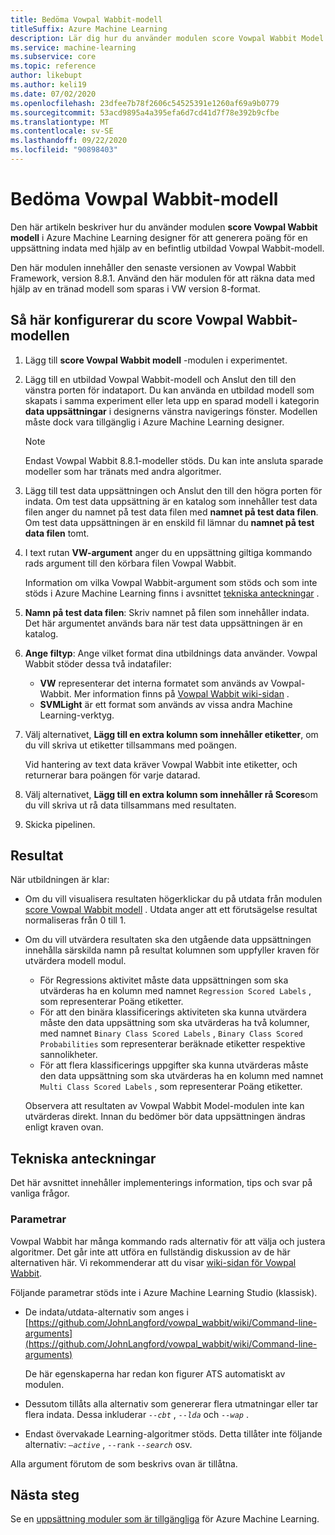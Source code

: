 ```yaml
---
title: Bedöma Vowpal Wabbit-modell
titleSuffix: Azure Machine Learning
description: Lär dig hur du använder modulen score Vowpal Wabbit Model för att generera poäng för en uppsättning indata med hjälp av en befintlig utbildad Vowpal Wabbit-modell.
ms.service: machine-learning
ms.subservice: core
ms.topic: reference
author: likebupt
ms.author: keli19
ms.date: 07/02/2020
ms.openlocfilehash: 23dfee7b78f2606c54525391e1260af69a9b0779
ms.sourcegitcommit: 53acd9895a4a395efa6d7cd41d7f78e392b9cfbe
ms.translationtype: MT
ms.contentlocale: sv-SE
ms.lasthandoff: 09/22/2020
ms.locfileid: "90898403"
---
```

# <a name="score-vowpal-wabbit-model"></a>Bedöma Vowpal Wabbit-modell
Den här artikeln beskriver hur du använder modulen **score Vowpal Wabbit modell** i Azure Machine Learning designer för att generera poäng för en uppsättning indata med hjälp av en befintlig utbildad Vowpal Wabbit-modell.  

Den här modulen innehåller den senaste versionen av Vowpal Wabbit Framework, version 8.8.1. Använd den här modulen för att räkna data med hjälp av en tränad modell som sparas i VW version 8-format.  

## <a name="how-to-configure-score-vowpal-wabbit-model"></a>Så här konfigurerar du score Vowpal Wabbit-modellen

1.  Lägg till **score Vowpal Wabbit modell** -modulen i experimentet.  
  
2.  Lägg till en utbildad Vowpal Wabbit-modell och Anslut den till den vänstra porten för indataport. Du kan använda en utbildad modell som skapats i samma experiment eller leta upp en sparad modell i kategorin **data uppsättningar** i designerns vänstra navigerings fönster. Modellen måste dock vara tillgänglig i Azure Machine Learning designer.  
  
    > [!NOTE]
    > Endast Vowpal Wabbit 8.8.1-modeller stöds. Du kan inte ansluta sparade modeller som har tränats med andra algoritmer.
  
3.  Lägg till test data uppsättningen och Anslut den till den högra porten för indata. Om test data uppsättning är en katalog som innehåller test data filen anger du namnet på test data filen med **namnet på test data filen**. Om test data uppsättningen är en enskild fil lämnar du **namnet på test data filen** tomt.

4. I text rutan **VW-argument** anger du en uppsättning giltiga kommando rads argument till den körbara filen Vowpal Wabbit.  

    Information om vilka Vowpal Wabbit-argument som stöds och som inte stöds i Azure Machine Learning finns i avsnittet [tekniska anteckningar](#technical-notes) .  

5.  **Namn på test data filen**: Skriv namnet på filen som innehåller indata. Det här argumentet används bara när test data uppsättningen är en katalog.

6. **Ange filtyp**: Ange vilket format dina utbildnings data använder. Vowpal Wabbit stöder dessa två indatafiler:  

   - **VW** representerar det interna formatet som används av Vowpal-Wabbit. Mer information finns på [Vowpal Wabbit wiki-sidan](https://github.com/JohnLangford/vowpal_wabbit/wiki/Input-format) . 
   - **SVMLight** är ett format som används av vissa andra Machine Learning-verktyg. 

7. Välj alternativet, **Lägg till en extra kolumn som innehåller etiketter**, om du vill skriva ut etiketter tillsammans med poängen.  

   Vid hantering av text data kräver Vowpal Wabbit inte etiketter, och returnerar bara poängen för varje datarad.  

8. Välj alternativet, **Lägg till en extra kolumn som innehåller rå Scores**om du vill skriva ut rå data tillsammans med resultaten.  

9. Skicka pipelinen.

## <a name="results"></a>Resultat

När utbildningen är klar:

+ Om du vill visualisera resultaten högerklickar du på utdata från modulen [score Vowpal Wabbit modell](score-vowpal-wabbit-model.md) . Utdata anger att ett förutsägelse resultat normaliseras från 0 till 1. 

+ Om du vill utvärdera resultaten ska den utgående data uppsättningen innehålla särskilda namn på resultat kolumnen som uppfyller kraven för utvärdera modell modul.

  + För Regressions aktivitet måste data uppsättningen som ska utvärderas ha en kolumn med namnet `Regression Scored Labels` , som representerar Poäng etiketter.
  + För att den binära klassificerings aktiviteten ska kunna utvärdera måste den data uppsättning som ska utvärderas ha två kolumner, med namnet `Binary Class Scored Labels` , `Binary Class Scored Probabilities` som representerar beräknade etiketter respektive sannolikheter.
  + För att flera klassificerings uppgifter ska kunna utvärderas måste den data uppsättning som ska utvärderas ha en kolumn med namnet `Multi Class Scored Labels` , som representerar Poäng etiketter.

  Observera att resultaten av Vowpal Wabbit Model-modulen inte kan utvärderas direkt. Innan du bedömer bör data uppsättningen ändras enligt kraven ovan.

##  <a name="technical-notes"></a>Tekniska anteckningar

Det här avsnittet innehåller implementerings information, tips och svar på vanliga frågor.

### <a name="parameters"></a>Parametrar

Vowpal Wabbit har många kommando rads alternativ för att välja och justera algoritmer. Det går inte att utföra en fullständig diskussion av de här alternativen här. Vi rekommenderar att du visar [wiki-sidan för Vowpal Wabbit](https://github.com/JohnLangford/vowpal_wabbit/wiki/Command-line-arguments).  

Följande parametrar stöds inte i Azure Machine Learning Studio (klassisk).  

-   De indata/utdata-alternativ som anges i [https://github.com/JohnLangford/vowpal_wabbit/wiki/Command-line-arguments](https://github.com/JohnLangford/vowpal_wabbit/wiki/Command-line-arguments)  
  
     De här egenskaperna har redan kon figurer ATS automatiskt av modulen.  
  
-   Dessutom tillåts alla alternativ som genererar flera utmatningar eller tar flera indata. Dessa inkluderar *`--cbt`* , *`--lda`* och *`--wap`* .  
  
-   Endast övervakade Learning-algoritmer stöds. Detta tillåter inte följande alternativ: *`–active`* , `--rank` *`--search`* osv.  

Alla argument förutom de som beskrivs ovan är tillåtna.

## <a name="next-steps"></a>Nästa steg

Se en [uppsättning moduler som är tillgängliga](module-reference.md) för Azure Machine Learning. 